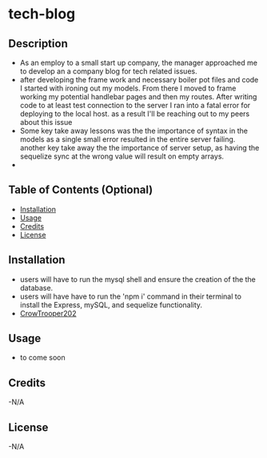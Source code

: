 # tech-blog

## Description

- As an employ to a small start up company, the manager approached me to develop an a company blog for tech related issues.
- after developing the frame work and necessary boiler pot files and code I started with ironing out my models. From there I moved to frame working my potential handlebar pages and then my routes. After writing code to at least test connection to the server I ran into a fatal error for deploying to the local host. as a result I'll be reaching out to my peers about this issue
- Some key take away lessons was the the importance of syntax in the models as a single small error resulted in the entire server failing. another key take away the the importance of server setup, as having the sequelize sync at the wrong value will result on empty arrays. 
- 

## Table of Contents (Optional)


- [Installation](#installation)
- [Usage](#usage)
- [Credits](#credits)
- [License](#license)


## Installation
- users will have to run the mysql shell and ensure the creation of the the database.
- users will have have to run the 'npm i' command in their terminal to install the Express, mySQL, and sequelize functionality.
- [CrowTrooper202](https://github.com/CrowTrooper202/tech-blog)

## Usage

- to come soon 


## Credits

-N/A

## License

-N/A